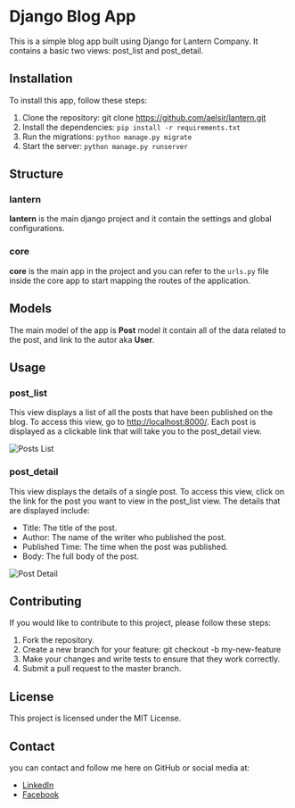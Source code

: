 # Django Blog App

This is a simple blog app built using Django for Lantern Company. It contains a basic two views: post_list and post_detail.

## Installation

To install this app, follow these steps:

1. Clone the repository: git clone <https://github.com/aelsir/lantern.git>
2. Install the dependencies: `pip install -r requirements.txt`
3. Run the migrations: `python manage.py migrate`
4. Start the server: `python manage.py runserver`

## Structure

### lantern

**lantern** is the main django project and it contain the settings and global configurations.

### core

**core** is the main app in the project and you can refer to the `urls.py` file inside the core app to start mapping the routes of the application.

## Models

The main model of the app is **Post** model it contain all of the data related to the post, and link to the autor aka **User**.

## Usage

### post_list

This view displays a list of all the posts that have been published on the blog. To access this view, go to <http://localhost:8000/>. Each post is displayed as a clickable link that will take you to the post_detail view.

![Posts List](https://lh3.googleusercontent.com/VEExaWzIozInfxoam2etTb3xQgOfT23ANZHxKX7u_7Gn6KEza3rYl-DFjw_tgtf0rW7DKB1ZxyG-ZeV-7mYgyk4w0UBuWYbCHODEY-qMH8FwL95rdLKJfhK-I9otX3prI9crcjfh7Go=w2400)

### post_detail

This view displays the details of a single post. To access this view, click on the link for the post you want to view in the post_list view. The details that are displayed include:

- Title: The title of the post.
- Author: The name of the writer who published the post.
- Published Time: The time when the post was published.
- Body: The full body of the post.

![Post Detail](https://lh3.googleusercontent.com/N281i0kHJFoXonS9pdrmY4BSBDgRoK8OW4UWkE_9TEEOUAR37thvfmU-6XpYQdITudVvvuwPfG62MoFki2VHE-vZtMWlwlLCwIPGYD4YZ9pFhXZnfzX74w8AZH5UHkKJnfMVRKBv60c=w2400)

## Contributing

If you would like to contribute to this project, please follow these steps:

1. Fork the repository.
2. Create a new branch for your feature: git checkout -b my-new-feature
3. Make your changes and write tests to ensure that they work correctly.
4. Submit a pull request to the master branch.

## License

This project is licensed under the MIT License.

## Contact

you can contact and follow me here on GitHub or social media at:

- [LinkedIn](https://www.linkedin.com/in/aelsir/)
- [Facebook](https://www.facebook.com/ahmed.elsir.khalfalla/)
